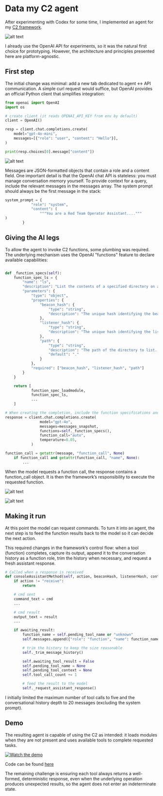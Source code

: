 # Data my C2 agent

After experimenting with Codex for some time, I implemented an agent for my [C2 framework](https://github.com/maxDcb/C2TeamServer).

![alt text](./media/data.png)

I already use the OpenAI API for experiments, so it was the natural first choice for prototyping. However, the architecture and principles presented here are platform-agnostic.

## First step

The initial change was minimal: add a new tab dedicated to agent ↔ API communication. A simple curl request would suffice, but OpenAI provides an official Python client that simplifies integration:

``` python
from openai import OpenAI
import os

# create client (it reads OPENAI_API_KEY from env by default)
client = OpenAI()

resp = client.chat.completions.create(
    model="gpt-4o-mini",
    messages=[{"role": "user", "content": "Hello"}],
)

print(resp.choices[0].message["content"])
```

![alt text](./media/NewTab.png)


Messages are JSON-formatted objects that contain a role and a content field. One important detail is that the OpenAI chat API is stateless: you must manage conversation memory yourself. To provide context for a query, include the relevant messages in the messages array. The system prompt should always be the first message in the stack:

```python
system_prompt = {
            "role": "system",
            "content": (
                """You are a Red Team Operator Assistant...."""
)
        }
```

## Giving the AI legs

To allow the agent to invoke C2 functions, some plumbing was required. The underlying mechanism uses the OpenAI "functions" feature to declare available capabilities:

```python

def _function_specs(self):
    function_spec_ls = {
        "name": "ls",
        "description": "List the contents of a specified directory on a specific beacon.",
        "parameters": {
            "type": "object",
            "properties": {
                "beacon_hash": {
                    "type": "string",
                    "description": "The unique hash identifying the beacon to execute the command on"
                },
                "listener_hash": {
                    "type": "string",
                    "description": "The unique hash identifying the listener at which the beacon is connected"
                },
                "path": {
                    "type": "string",
                    "description": "The path of the directory to list. If omitted, uses the current working directory.",
                    "default": "."
                }
            },
            "required": ["beacon_hash", "listener_hash", "path"]
        }
    }

    return [
            function_spec_loadmodule,
            function_spec_ls,
            ...
    ]

# When creating the completion, include the function specifications and enable automatic function calling:
response = client.chat.completions.create(
                model="gpt-4o",
                messages=messages_snapshot,
                functions=self._function_specs(),
                function_call="auto",
                temperature=0.05,
            )

function_call = getattr(message, "function_call", None)
    if function_call and getattr(function_call, "name", None):
        ...
```

When the model requests a function call, the response contains a function_call object. It is then the framework’s responsibility to execute the requested function.

![alt text](./media/runls.png)

![alt text](./media/ls.png)

## Making it run

At this point the model can request commands. To turn it into an agent, the next step is to feed the function results back to the model so it can decide the next action.

This required changes in the framework’s control flow: when a tool (function) completes, capture its output, append it to the conversation history as a function role, trim the history when necessary, and request a fresh assistant response.


``` python
# Called when a response is received
def consoleAssistantMethod(self, action, beaconHash, listenerHash, context, cmd, result):
    if action != "receive":
        return

    # cmd sent
    command_text = cmd 
    ...

    # cmd result
    output_text = result 
    ...

    if awaiting_result:
        function_name = self.pending_tool_name or "unknown"
        self.messages.append({"role": "function", "name": function_name, "content": display_output})

        # trim the history to keep the size reasonable
        self._trim_message_history()

        self.awaiting_tool_result = False
        self.pending_tool_name = None
        self.pending_tool_context = None
        self.tool_call_count += 1

        # feed the result to the model
        self._request_assistant_response()
```

I initially limited the maximum number of tool calls to five and the conversational history depth to 20 messages (excluding the system prompt).

## Demo

The resulting agent is capable of using the C2 as intended: it loads modules when they are not present and uses available tools to complete requested tasks.

[![Watch the demo](./media/thumb.png)](./media/C2Agent.mp4)

Code can be found [here](https://github.com/maxDcb/C2TeamServer/blob/develop/C2Client/C2Client/AssistantPanel.py)

The remaining challenge is ensuring each tool always returns a well-formed, deterministic response, even when the underlying operation produces unexpected results, so the agent does not enter an indeterminate state.